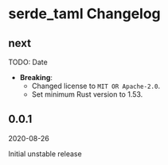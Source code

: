 # serde_taml Changelog

<!-- markdownlint-disable no-trailing-punctuation -->

## next

TODO: Date

- **Breaking**:
  - Changed license to `MIT OR Apache-2.0`.
  - Set minimum Rust version to 1.53.

## 0.0.1

2020-08-26

Initial unstable release
